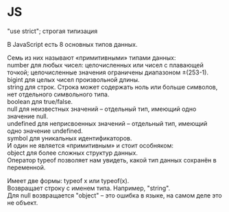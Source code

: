 # JS
"use strict"; строгая типизация

В JavaScript есть 8 основных типов данных.  

Семь из них называют «примитивными» типами данных:  
number для любых чисел: целочисленных или чисел с плавающей точкой; целочисленные значения ограничены диапазоном ±(253-1).    
bigint для целых чисел произвольной длины.  
string для строк. Строка может содержать ноль или больше символов, нет отдельного символьного типа.  
boolean для true/false.  
null для неизвестных значений – отдельный тип, имеющий одно значение null.  
undefined для неприсвоенных значений – отдельный тип, имеющий одно значение undefined.  
symbol для уникальных идентификаторов.  
И один не является «примитивным» и стоит особняком:  
object для более сложных структур данных.  
Оператор typeof позволяет нам увидеть, какой тип данных сохранён в переменной.  

Имеет две формы: typeof x или typeof(x).  
Возвращает строку с именем типа. Например, "string".  
Для null возвращается "object" – это ошибка в языке, на самом деле это не объект.  
